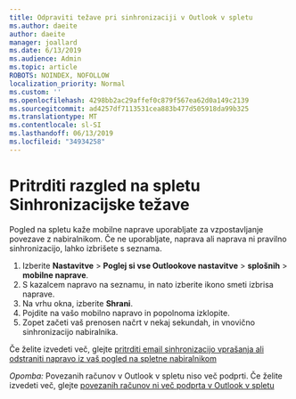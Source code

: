 ```yaml
---
title: Odpraviti težave pri sinhronizaciji v Outlook v spletu
ms.author: daeite
author: daeite
manager: joallard
ms.date: 6/13/2019
ms.audience: Admin
ms.topic: article
ROBOTS: NOINDEX, NOFOLLOW
localization_priority: Normal
ms.custom: ''
ms.openlocfilehash: 4298bb2ac29affef0c879f567ea62d0a149c2139
ms.sourcegitcommit: ad4257df7113531cea883b477d505918da99b325
ms.translationtype: MT
ms.contentlocale: sl-SI
ms.lasthandoff: 06/13/2019
ms.locfileid: "34934258"
---
```

# <a name="fix-outlook-on-the-web-sync-issues"></a>Pritrditi razgled na spletu Sinhronizacijske težave

Pogled na spletu kaže mobilne naprave uporabljate za vzpostavljanje povezave z nabiralnikom. Če ne uporabljate, naprava ali naprava ni pravilno sinhronizacijo, lahko izbrišete s seznama.

1. Izberite **Nastavitve** > **Poglej si vse Outlookove nastavitve** > **splošnih** > **mobilne naprave**.
1. S kazalcem napravo na seznamu, in nato izberite ikono smeti izbrisa naprave.
1. Na vrhu okna, izberite **Shrani**.
1. Pojdite na vašo mobilno napravo in popolnoma izklopite.
1. Zopet začeti vaš prenosen načrt v nekaj sekundah, in vnovično sinhronizacijo nabiralnika.

Če želite izvedeti več, glejte [pritrditi email sinhronizacijo vprašanja ali odstraniti napravo iz vaš pogled na spletne nabiralnikom](https://support.office.com/article/775ed31c-05bd-4ee4-b1b3-33fad7b5b992)

*Opomba:* Povezanih računov v Outlook v spletu niso več podprti. Če želite izvedeti več, glejte [povezanih računov ni več podprta v Outlook v spletu](https://support.office.com/article/5cc526bf-e928-4a99-8b9f-5e089df7d887)